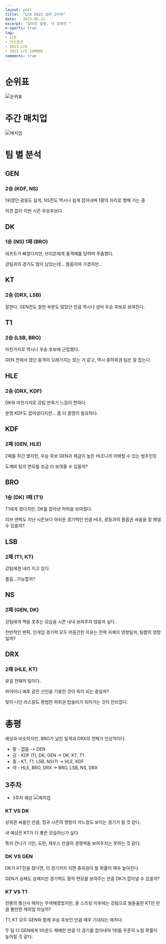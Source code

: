 ```yaml
---
layout: post
title:  "LCK 2023 섬머 2주차"
date:   2023-06-21
excerpt: "달라진 광동, 더 강해진 "
e-sports: true
tag:
- LCK
- 이스포츠
- 2023 LCK
- 2023 LCK SUMMER
comments: true
---
```


# 순위표

![순위표](../img/2023/lck/summer_week2.jpg)

# 주간 매치업

![매치업](../img/2023/lck/summer_week2_matchup.png)

# 팀 별 분석

## GEN

### 2승 (KDF, NS)

1위였던 광동도 쉽게, NS전도 역시나 쉽게 잡아내며 1황의 자리로 향해 가는 중

이견 없이 이번 시즌 우승후보다

## DK

### 1승 (NS) 1패 (BRO)

데프트가 빠졌다지만, 브리온에게 충격패를 당하며 주춤했다.

강팀과의 경기도 많이 남았는데... 플옵이야 가겠지만... 

## KT

### 2승 (DRX, LSB)

잘한다. GEN전도 잘한 부분도 많았던 만큼 역시나 섬머 우승 후보로 보여진다.

## T1

### 2승 (LSB, BRO)

마찬가지로 역시나 우승 후보에 근접했다.

GEN 전에서 졌던 충격이 오래가지는 않는 거 같고, 역시 중하위권 팀은 잘 잡는다.

## HLE

### 2승 (DRX, KDF)

DK와 마찬가지로 강팀 판독기 느낌이 찐하다.

분명 KDF도 잡아냈다지만... 좀 더 증명이 필요하다.

## KDF

### 2패 (GEN, HLE)

2패를 하긴 했지만, 우승 후보 GEN과 체급이 높은 HLE니까 이해할 수 있는 범주인듯

도깨비 팀의 면모를 조금 더 보여줄 수 있을까?

## BRO

### 1승 (DK) 1패 (T1)

T1에게 졌다지만, DK를 잡아낸 저력을 보여줬다.

리브 샌박도 지난 시즌보다 아쉬운 경기력인 만큼 HLE, 광동과의 플옵권 싸움을 잘 해낼 수 있을까?

## LSB

### 2패 (T1, KT)

강팀에겐 내리 지고 있다.

플옵...가능할까?

## NS

### 2패 (GEN, DK)

강팀에게 맥을 못추는 모습을 시즌 내내 보여주지 않을까 싶다.

전반적인 밴픽, 인게임 경기력 모두 어중간한 이유는 전력 자체의 영향일까, 팀합의 영향일까?

## DRX

### 2패 (HLE, KT)

유일 전패의 팀이다.

파덕이나 예후 같은 신인을 기용한 것이 독이 되는 중일까?

빛이 나던 라스칼도 평범한 하위권 탑솔러가 되어가는 것이 안타깝다.

# 총평

예상과 비슷하지만, BRO가 날린 일격과 DRX의 전패가 인상적이다.

* 황 - 없음 -> GEN
* 강 - KDF (?), DK, GEN -> DK, KT, T1
* 중 - KT, T1, LSB, NS(?) -> HLE, KDF
* 약 - HLE, BRO, DRX -> BRO, LSB, NS, DRX


## 3주차

* 3주차 예상
    ![매치업](../img/2023/lck/summer_week3_matchup.png)

### KT VS DK

상위권 싸움인 만큼, 정규 시즌의 향방이 어느정도 보이는 경기가 될 것 같다.

내 예상은 KT가 더 좋은 모습아닌가 싶다.

특히 칸나가 기인, 도란, 제우스 만큼의 경쟁력을 보여주지는 못하는 것 같다.

### DK VS GEN

DK가 KT전을 졌다면, 이 경기까지 지면 중위권이 될 확률이 매우 높아진다.

GEN가 승패도 승패지만 경기력도 황의 면모를 보여주는 만큼 DK가 잡아낼 수 있을까?

### KT VS T1

전통의 통신사 매치는 무색해졌었지만, 올 스프링 이후에는 강팀으로 발돋움한 KT인 만큼 볼만한 매치업 아닐까?

T1, KT 모두 GEN와 함께 우승 후보인 만큼 매우 기대되는 매치다.

두 팀 다 GEN에게 1라운드 패배한 만큼 이 경기를 잡아내야 1위를 꾸준히 노릴 확률이 높아질 것 같다.
